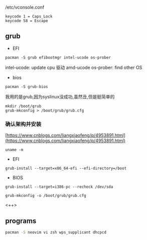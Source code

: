 /etc/vconsole.conf

```
keycode 1 = Caps_Lock
keycode 58 = Escape
```

## grub

* EFI
```
pacman -S grub efibootmgr intel-ucode os-prober
```

intel-ucode: update cpu 驱动 amd-ucode
os-prober: find other OS

* bios

```
pacman -S grub-bios
```

我用的是grub,因为syslinux没成功,虽然丑,但是挺简单的


```
mkdir /boot/grub
grub-mkconfig > /boot/grub/grub.cfg
```

### 确认架构并安装
[https://www.cnblogs.com/liangxiaofeng/p/4953891.html](https://www.cnblogs.com/liangxiaofeng/p/4953891.html)

```
uname -m
```

* EFI

```
grub-install --target=x86_64-efi --efi-directory=/boot
```

* BIOS

```
grub-install --target=i386-pc --recheck /dev/sda

grub-mkconfig -o /boot/grub/grub.cfg
```

<++>

## programs

```sh
pacman -S neovim vi zsh wps_supplicant dhcpcd
```



